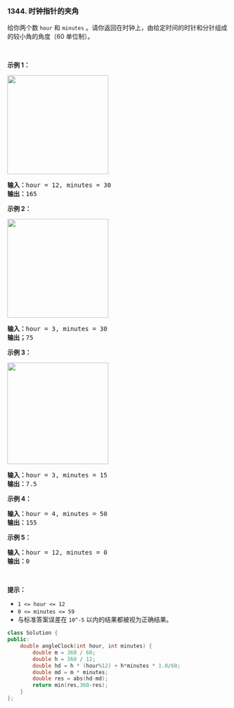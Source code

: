 ### 1344. 时钟指针的夹角
<div class="notranslate"><p>给你两个数 <code>hour</code> 和 <code>minutes</code> 。请你返回在时钟上，由给定时间的时针和分针组成的较小角的角度（60 单位制）。</p>
<p> </p>
<p><strong>示例 1：</strong></p>
<p><img alt="" src="https://assets.leetcode-cn.com/aliyun-lc-upload/uploads/2020/02/08/sample_1_1673.png" style="height: 225px; width: 230px;"/></p>
<pre><strong>输入：</strong>hour = 12, minutes = 30
<strong>输出：</strong>165
</pre>
<p><strong>示例 2：</strong></p>
<p><img alt="" src="https://assets.leetcode-cn.com/aliyun-lc-upload/uploads/2020/02/08/sample_2_1673.png" style="height: 225px; width: 230px;"/></p>
<pre><strong>输入：</strong>hour = 3, minutes = 30
<strong>输出；</strong>75
</pre>
<p><strong>示例 3：</strong></p>
<p><strong><img alt="" src="https://assets.leetcode-cn.com/aliyun-lc-upload/uploads/2020/02/08/sample_3_1673.png" style="height: 231px; width: 230px;"/></strong></p>
<pre><strong>输入：</strong>hour = 3, minutes = 15
<strong>输出：</strong>7.5
</pre>
<p><strong>示例 4：</strong></p>
<pre><strong>输入：</strong>hour = 4, minutes = 50
<strong>输出：</strong>155
</pre>
<p><strong>示例 5：</strong></p>
<pre><strong>输入：</strong>hour = 12, minutes = 0
<strong>输出：</strong>0
</pre>
<p> </p>
<p><strong>提示：</strong></p>
<ul>
<li><code>1 &lt;= hour &lt;= 12</code></li>
<li><code>0 &lt;= minutes &lt;= 59</code></li>
<li>与标准答案误差在 <code>10^-5</code> 以内的结果都被视为正确结果。</li>
</ul>
</div>

```cpp
class Solution {
public:
    double angleClock(int hour, int minutes) {
        double m = 360 / 60;
        double h = 360 / 12;
        double hd = h * (hour%12) + h*minutes * 1.0/60;
        double md = m * minutes;
        double res = abs(hd-md);
        return min(res,360-res);
    }
};
```

